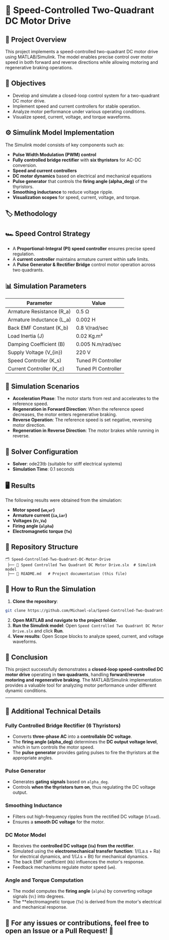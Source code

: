 # 🚀 Speed-Controlled Two-Quadrant DC Motor Drive

## 📌 Project Overview

This project implements a speed-controlled two-quadrant DC motor drive using MATLAB/Simulink. The model enables precise control over motor speed in both forward and reverse directions while allowing motoring and regenerative braking operations.

## 🎯 Objectives

- Develop and simulate a closed-loop control system for a two-quadrant DC motor drive.
- Implement speed and current controllers for stable operation.
- Analyze motor performance under various operating conditions.
- Visualize speed, current, voltage, and torque waveforms.

## ⚙️ Simulink Model Implementation

The Simulink model consists of key components such as:

- **Pulse Width Modulation (PWM) control**
- **Fully controlled bridge rectifier** with **six thyristors** for AC-DC conversion.
- **Speed and current controllers**
- **DC motor dynamics** based on electrical and mechanical equations
- **Pulse generator** that controls the **firing angle (alpha_deg)** of the thyristors.
- **Smoothing inductance** to reduce voltage ripple.
- **Visualization scopes** for speed, current, voltage, and torque.

## 🏷️ Methodology

## 🏎️ Speed Control Strategy

- A **Proportional-Integral (PI) speed controller** ensures precise speed regulation.
- A **current controller** maintains armature current within safe limits.
- A **Pulse Generator & Rectifier Bridge** control motor operation across two quadrants.

## 📊 Simulation Parameters

| Parameter                   | Value               |
| --------------------------- | ------------------- |
| Armature Resistance \(R_a\) | 0.5 Ω               |
| Armature Inductance \(L_a\) | 0.002 H             |
| Back EMF Constant \(K_b\)   | 0.8 V/rad/sec       |
| Load Inertia \(J\)          | 0.02 Kg.m²          |
| Damping Coefficient \(B\)   | 0.005 N.m/rad/sec   |
| Supply Voltage \(V\_{in}\)  | 220 V               |
| Speed Controller \(K_s\)    | Tuned PI Controller |
| Current Controller \(K_c\)  | Tuned PI Controller |

## 🏁 Simulation Scenarios

- **Acceleration Phase**: The motor starts from rest and accelerates to the reference speed.
- **Regeneration in Forward Direction**: When the reference speed decreases, the motor enters regenerative braking.
- **Reverse Operation**: The reference speed is set negative, reversing motor direction.
- **Regeneration in Reverse Direction**: The motor brakes while running in reverse.

## 🔄 Solver Configuration

- **Solver**: ode23tb (suitable for stiff electrical systems)
- **Simulation Time**: 0.1 seconds

## 🖥️ Results

The following results were obtained from the simulation:

- **Motor speed (`wm`,`wr`)**
- **Armature current (`ia`,`iar`)**
- **Voltages (`Vc`,`Va`)**
- **Firing angle (`alpha`)**
- **Electromagnetic torque (`Te`)**

## 📂 Repository Structure

```
🗂 Speed-Controlled-Two-Quadrant-DC-Motor-Drive
 ├── 🔬 Speed Controlled Two Quadrant DC Motor Drive.slx  # Simulink model
 ├── 📝 README.md   # Project documentation (this file)
```

## 🚀 How to Run the Simulation

1. **Clone the repository**:

```bash
git clone https://github.com/Michael-ola/Speed-Controlled-Two-Quadrant-DC-Motor-Drive.git
```

2. **Open MATLAB and navigate to the project folder.**
3. **Run the Simulink model**: Open `Speed Controlled Two Quadrant DC Motor Drive.slx` and click **Run**.
4. **View results**: Open Scope blocks to analyze speed, current, and voltage waveforms.

## 📌 Conclusion

This project successfully demonstrates a **closed-loop speed-controlled DC motor drive** operating in **two quadrants**, handling **forward/reverse motoring and regenerative braking**. The MATLAB/Simulink implementation provides a valuable tool for analyzing motor performance under different dynamic conditions.

---

## 🔧 Additional Technical Details

### **Fully Controlled Bridge Rectifier (6 Thyristors)**

- Converts **three-phase AC** into a **controllable DC voltage**.
- The **firing angle (alpha_deg)** determines the **DC output voltage level**, which in turn controls the motor speed.
- The **pulse generator** provides gating pulses to fire the thyristors at the appropriate angles.

### **Pulse Generator**

- Generates **gating signals** based on `alpha_deg`.
- Controls **when the thyristors turn on**, thus regulating the DC voltage output.

### **Smoothing Inductance**

- Filters out high-frequency ripples from the rectified DC voltage (`Vload`).
- Ensures a **smooth DC voltage** for the motor.

### **DC Motor Model**

- Receives the **controlled DC voltage (`Va`) from the rectifier**.
- Simulated using the **electromechanical transfer function**:
  1/(La.s + Ra) for electrical dynamics, and
  1/(J.s + Bt) for mechanical dynamics.
- The back EMF coefficient (`Kb`) influences the motor's response.
- Feedback mechanisms regulate motor speed (`wm`).

### **Angle and Torque Computation**

- The model computes the **firing angle** (`alpha`) by converting voltage signals (`Vc`) into degrees.
- The \*\*electromagnetic torque (`Te`) is derived from the motor's electrical and mechanical response.

## 📌 For any issues or contributions, feel free to open an **Issue** or a **Pull Request!** 🚀

